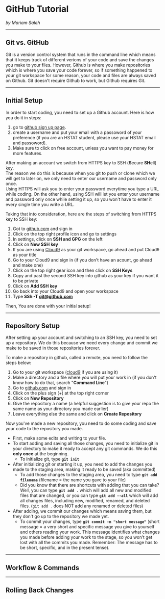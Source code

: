 # GitHub Tutorial

_by Mariam Saleh_

---
## Git vs. GitHub

Git is a version control system that runs in the command line which means that it keeps track of different verions of your code and save the changes you make to your files. However, Github is where you make repositories which is where you save your code forever, so if something happened to your git workspace for some reason, your code and files are always saved on Github. Git doesn't require Github to work, but Github requires Git. 

---
## Initial Setup

In order to start coding, you need to set up a Github account.
Here is how you do it in steps:
1. go to [github sign up page](https://github.com/join?source=header-home).
2. create a username and put your email with a passoword of your preference (if you are an HSTAT student, please use your HSTAT email and passoword).
3. Make sure to click on free account, unless you want to pay money for more features.

After making an account we switch from HTTPS key to SSH (**S**ecure **SH**ell) key.   
The reason we do this is because when you git to push or clone which we will get to later on, we only need to enter our username and password only once.   
Using HTTPS will ask you to enter your password everytime you type a URL while coding. On the other hand, using SSH will let you enter your username and password only once while setting it up, so you won't have to enter it every single time you write a URL.

Taking that into consideration, here are the steps of switching from HTTPS key to SSH key:
1. Got to [github.com](github.com) and sign in
2. Click on the top right profile icon and go to settings
3. In settings, click on **SSH and GPG** on the left
4. Click on **New SSH key**
5. If you are using [Cloud9](c9.io) as your git workspace, go ahead and put Cloud9 as your title
6. Go to your Cloud9 and sign in (if you don't have an acount, go ahead and make one)
7. Click on the top right gear icon and then click on **SSH Keys** 
8. Copy and past the second SSH key into github as your key if you want it to be private
9. Click on **Add SSH key**
10. Go back into your Cloud9 and open your workspace
11. Type **SSh -T git@github.com**

Then, You are done with your initial setup!

---
## Repository Setup

After setting up your account and switching to an SSH key, you need to set up a repository. We do this because we need every change and commit we make to be saved in those repositories forever.

To make a repository in github, called a remote, you need to follow the steps below:
1. Go to your git workspace ([cloud9](c9.io) if you are using it)
2. Make a directory and a file where you will put your work in (if you don't know how to do that, search "**Command Line**")
3. Go to [github.com](github.com) and sign in
4. Click on the plus sign (+) at the top right corner
5. Click on **New Repository** 
6. Give the repository a name (a helpful suggestion is to give your repo the same name as your directory you made earlier)
7. Leave everything else the same and click on **Create Repository**

Now you've made a new repository, you need to do some coding and save your code to the repository you made.

* First, make some edits and writing to your file.
* To start adding and saving all those changes, you need to initialize git in your directory to make it ready to accept any git commands. We do this **only once** at the beginning.
    * To initialize git, type **`git init`**
* After initializing git or starting it up, you need to add the changes you made to the staging area, making it ready to be saved (aka committed) 
    * To add those changes to the staging area, you need to type **`git add filename`** (filename = the name you gave to your file)
    * Did you know that there are shortcuts with adding that you can take? Well, you can type **`git add .`** which will add all new and modified files that are changed, or you can type **`git add --all`** which will add all changes files, including new, modified, renamed, and deleted files. (`git add .` does NOT add any renamed or deleted files)
* After adding, we commit our changes which means saving them, but they don't go up to the repository we made yet.
    * To commit your changes, type **`git commit -m "short message"`** (short message = a very short and specific message you give to yourself and others reading your work. This message identifies what changes you made before adding your work to the stage, so you won't get lost with all the commits you made. Remember: The message has to be short, specific, and in the present tense).



---
## Workflow & Commands



---
## Rolling Back Changes